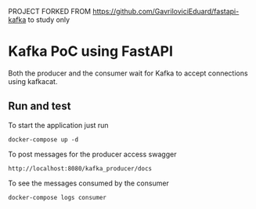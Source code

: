 PROJECT FORKED FROM https://github.com/GavriloviciEduard/fastapi-kafka 
to study only

#  Kafka PoC using FastAPI 

Both the producer and the consumer wait for Kafka to accept connections using kafkacat.
## Run and test

To start the application just run 
```
docker-compose up -d
```

To post messages for the producer access swagger 
```
http://localhost:8080/kafka_producer/docs
```

To see the messages consumed by the consumer
```
docker-compose logs consumer
```
